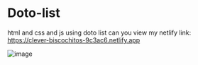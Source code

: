 # Doto-list
html and css and js using doto  list
can you view my netlify link: https://clever-biscochitos-9c3ac6.netlify.app

![image](https://github.com/mohanraj172/Doto-list/blob/V1/assets/to-do.png)
